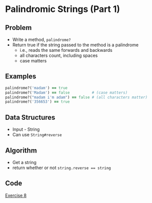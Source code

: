 # Palindromic Strings (Part 1)

## Problem

- Write a method, `palindrome?`
- Return true if the string passed to the method is a palindrome
  - i.e., reads the same forwards and backwards
  - all characters count, including spaces
  - case matters


## Examples
```ruby
palindrome?('madam') == true
palindrome?('Madam') == false          # (case matters)
palindrome?("madam i'm adam") == false # (all characters matter)
palindrome?('356653') == true
```

## Data Structures

- Input - String
- Can use `String#reverse`

## Algorithm

- Get a string
- return whether or not `string.reverse == string`

## Code
[Exercise 8](/exercise_8.rb)